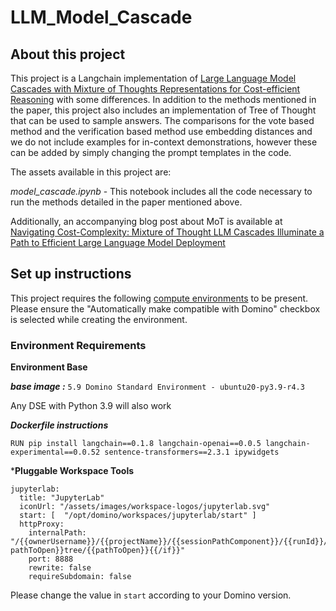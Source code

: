 # LLM_Model_Cascade

## About this project
This project is a Langchain implementation of [Large Language Model Cascades with Mixture of Thoughts Representations for Cost-efficient Reasoning](https://arxiv.org/pdf/2310.03094.pdf) with some differences. In addition to the methods mentioned in the paper, this project also includes an implementation of Tree of Thought that can be used to sample answers. The comparisons for the vote based method and the verification based method use embedding distances and we do not include examples for in-context demonstrations, however these can be added by simply changing the prompt templates in the code.

The assets available in this project are:

*model_cascade.ipynb* - This notebook includes all the code necessary to run the methods detailed in the paper mentioned above.

Additionally, an accompanying blog post about MoT is available at [Navigating Cost-Complexity: Mixture of Thought LLM Cascades Illuminate a Path to Efficient Large Language Model Deployment](https://towardsdatascience.com/navigating-cost-complexity-mixture-of-thought-llm-cascades-illuminate-a-path-to-efficient-large-23291d1eda41)


## Set up instructions

This project requires the following [compute environments](https://docs.dominodatalab.com/en/latest/user_guide/f51038/environments/) to be present. Please ensure the "Automatically make compatible with Domino" checkbox is selected while creating the environment.

### Environment Requirements

**Environment Base**

***base image :*** `5.9 Domino Standard Environment - ubuntu20-py3.9-r4.3`

Any DSE with Python 3.9 will also work

***Dockerfile instructions***
```
RUN pip install langchain==0.1.8 langchain-openai==0.0.5 langchain-experimental==0.0.52 sentence-transformers==2.3.1 ipywidgets
```
***Pluggable Workspace Tools** 
```
jupyterlab:
  title: "JupyterLab"
  iconUrl: "/assets/images/workspace-logos/jupyterlab.svg"
  start: [  "/opt/domino/workspaces/jupyterlab/start" ]
  httpProxy:
    internalPath: "/{{ownerUsername}}/{{projectName}}/{{sessionPathComponent}}/{{runId}}/{{#if pathToOpen}}tree/{{pathToOpen}}{{/if}}"
    port: 8888
    rewrite: false
    requireSubdomain: false
```
Please change the value in `start` according to your Domino version.
